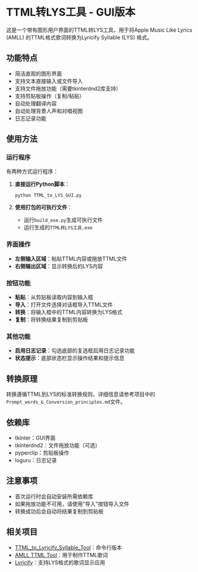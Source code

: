 # TTML转LYS工具 - GUI版本

这是一个带有图形用户界面的TTML转LYS工具，用于将Apple Music Like Lyrics (AMLL) 的TTML格式歌词转换为Lyricify Syllable (LYS) 格式。

## 功能特点

- 简洁直观的图形界面
- 支持文本直接输入或文件导入
- 支持文件拖放功能（需要tkinterdnd2库支持）
- 支持剪贴板操作（复制/粘贴）
- 自动处理翻译内容
- 自动处理背景人声和对唱视图
- 日志记录功能

## 使用方法

### 运行程序

有两种方式运行程序：

1. **直接运行Python脚本**：
   ```
   python TTML_to_LYS_GUI.py
   ```

2. **使用打包的可执行文件**：
   - 运行`build_exe.py`生成可执行文件
   - 运行生成的`TTML转LYS工具.exe`

### 界面操作

- **左侧输入区域**：粘贴TTML内容或拖放TTML文件
- **右侧输出区域**：显示转换后的LYS内容

### 按钮功能

- **粘贴**：从剪贴板读取内容到输入框
- **导入**：打开文件选择对话框导入TTML文件
- **转换**：将输入框中的TTML内容转换为LYS格式
- **复制**：将转换结果复制到剪贴板

### 其他功能

- **启用日志记录**：勾选底部的复选框启用日志记录功能
- **状态提示**：底部状态栏显示操作结果和提示信息

## 转换原理

转换遵循TTML到LYS的标准转换规则，详细信息请参考项目中的`Prompt_words_&_Conversion_principles.md`文件。

## 依赖库

- tkinter：GUI界面
- tkinterdnd2：文件拖放功能（可选）
- pyperclip：剪贴板操作
- loguru：日志记录

## 注意事项

- 首次运行时会自动安装所需依赖库
- 如果拖放功能不可用，请使用"导入"按钮导入文件
- 转换成功后会自动将结果复制到剪贴板

## 相关项目

- [TTML_to_Lyricify_Syllable_Tool](https://github.com/MiaowCham/TTML_to_Lyricify_Syllable_Tool)：命令行版本
- [AMLL TTML Tool](https://github.com/Steve-xmh/amll-ttml-tool)：用于制作TTML歌词
- [Lyricify](https://github.com/WXRIW/Lyricify-App)：支持LYS格式的歌词显示应用